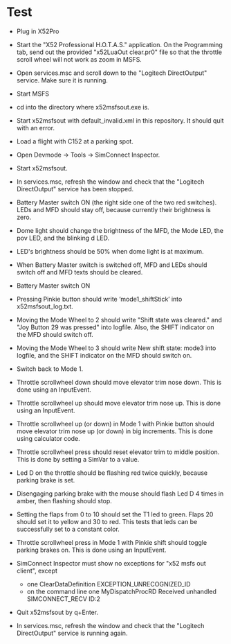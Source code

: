 # Test

- Plug in X52Pro
- Start the "X52 Professional H.O.T.A.S." application. On the Programming tab, send out the provided "x52LuaOut clear.pr0" file so that the throttle scroll wheel will not work as zoom in MSFS.
- Open services.msc and scroll down to the "Logitech DirectOutput" service. Make sure it is running.
- Start MSFS
- cd into the directory where x52msfsout.exe is.
- Start x52msfsout with default_invalid.xml in this repository. It should quit with an error.
- Load a flight with C152 at a parking spot.
- Open Devmode -> Tools -> SimConnect Inspector.
- Start x52msfsout.
- In services.msc, refresh the window and check that the "Logitech DirectOutput" service has been stopped.
- Battery Master switch ON (the right side one of the two red switches). LEDs and MFD should stay off, because currently their brightness is zero.
- Dome light should change the brightness of the MFD, the Mode LED, the pov LED, and the blinking d LED.
- LED's brightness should be 50% when dome light is at maximum.
- When Battery Master switch is switched off, MFD and LEDs should switch off and MFD texts should be cleared.
- Battery Master switch ON
- Pressing Pinkie button should write ‘mode1_shiftStick’ into x52msfsout_log.txt.

- Moving the Mode Wheel to 2 should write "Shift state was cleared." and "Joy Button 29 was pressed" into logfile. Also, the SHIFT indicator on the MFD should switch off.
- Moving the Mode Wheel to 3 should write New shift state: mode3 into logfile, and the SHIFT indicator on the MFD should switch on.
- Switch back to Mode 1.
- Throttle scrollwheel down should move elevator trim nose down. This is done using an InputEvent.
- Throttle scrollwheel up should move elevator trim nose up. This is done using an InputEvent.
- Throttle scrollwheel up (or down) in Mode 1 with Pinkie button should move elevator trim nose up (or down) in big increments. This is done using calculator code.
- Throttle scrollwheel press should reset elevator trim to middle position. This is done by setting a SimVar to a value.
- Led D on the throttle should be flashing red twice quickly, because parking brake is set.
- Disengaging parking brake with the mouse should flash Led D 4 times in amber, then flashing should stop.
- Setting the flaps from 0 to 10 should set the T1 led to green. Flaps 20 should set it to yellow and 30 to red. This tests that leds can be successfully set to a constant color.
- Throttle scrollwheel press in Mode 1 with Pinkie shift should toggle parking brakes on. This is done using an InputEvent.
- SimConnect Inspector must show no exceptions for "x52 msfs out client", except
  - one ClearDataDefinition EXCEPTION_UNRECOGNIZED_ID
  - on the command line one MyDispatchProcRD Received unhandled SIMCONNECT_RECV ID:2
- Quit x52msfsout by q+Enter.
- In services.msc, refresh the window and check that the "Logitech DirectOutput" service is running again.

